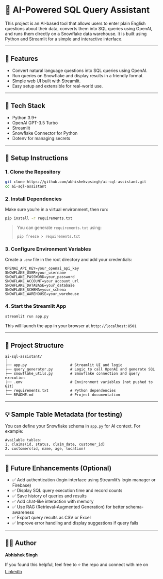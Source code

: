 # 💬 AI-Powered SQL Query Assistant

This project is an AI-based tool that allows users to enter plain English questions about their data, converts them into SQL queries using OpenAI, and runs them directly on a Snowflake data warehouse. It is built using Python and Streamlit for a simple and interactive interface.

---

## 📌 Features

- Convert natural language questions into SQL queries using OpenAI.
- Run queries on Snowflake and display results in a friendly format.
- Simple web UI built with Streamlit.
- Easy setup and extensible for real-world use.

---

## 🧠 Tech Stack

- Python 3.9+
- OpenAI GPT-3.5 Turbo
- Streamlit
- Snowflake Connector for Python
- Dotenv for managing secrets

---

## 🚀 Setup Instructions

### 1. Clone the Repository

```bash
git clone https://github.com/abhishekvpsingh/ai-sql-assistant.git
cd ai-sql-assistant
```

### 2. Install Dependencies

Make sure you’re in a virtual environment, then run:

```bash
pip install -r requirements.txt
```

> You can generate `requirements.txt` using:
> ```bash
> pip freeze > requirements.txt
> ```

### 3. Configure Environment Variables

Create a `.env` file in the root directory and add your credentials:

```
OPENAI_API_KEY=your_openai_api_key
SNOWFLAKE_USER=your_username
SNOWFLAKE_PASSWORD=your_password
SNOWFLAKE_ACCOUNT=your_account_url
SNOWFLAKE_DATABASE=your_database
SNOWFLAKE_SCHEMA=your_schema
SNOWFLAKE_WAREHOUSE=your_warehouse
```

### 4. Start the Streamlit App

```bash
streamlit run app.py
```

This will launch the app in your browser at `http://localhost:8501`

---

## 📂 Project Structure

```
ai-sql-assistant/
│
├── app.py                    # Streamlit UI and logic
├── query_generator.py        # Logic to call OpenAI and generate SQL
├── snowflake_utils.py        # Snowflake connection and query execution
├── .env                      # Environment variables (not pushed to Git)
├── requirements.txt          # Python dependencies
└── README.md                 # Project documentation
```

---

## 💡 Sample Table Metadata (for testing)

You can define your Snowflake schema in `app.py` for AI context. For example:

```plaintext
Available tables:
1. claims(id, status, claim_date, customer_id)
2. customers(id, name, age, location)
```

---

## 🔧 Future Enhancements (Optional)

- ✅ Add authentication (login interface using Streamlit’s login manager or Firebase)
- ✅ Display SQL query execution time and record counts
- ✅ Save history of queries and results
- ✅ Add chat-like interaction with memory
- ✅ Use RAG (Retrieval-Augmented Generation) for better schema-awareness
- ✅ Export query results as CSV or Excel
- ✅ Improve error handling and display suggestions if query fails

---

## 👨‍💻 Author

**Abhishek Singh**

If you found this helpful, feel free to ⭐ the repo and connect with me on [LinkedIn](https://www.linkedin.com/abhishekvpsingh/)
